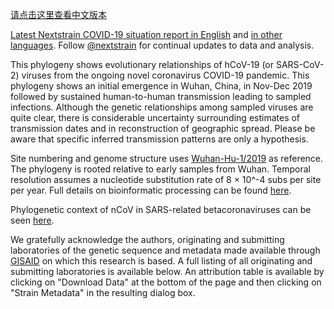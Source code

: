 [请点击这里查看中文版本](/ncov/zh)

[Latest Nextstrain COVID-19 situation report in English](https://nextstrain.org/narratives/ncov/sit-rep/2020-03-13) and [in other languages](https://nextstrain.org/narratives/ncov/sit-rep/). Follow [@nextstrain](https://twitter.com/nextstrain) for continual updates to data and analysis.

This phylogeny shows evolutionary relationships of hCoV-19 (or SARS-CoV-2) viruses from the ongoing novel coronavirus COVID-19 pandemic. This phylogeny shows an initial emergence in Wuhan, China, in Nov-Dec 2019 followed by sustained human-to-human transmission leading to sampled infections. Although the genetic relationships among sampled viruses are quite clear, there is considerable uncertainty surrounding estimates of transmission dates and in reconstruction of geographic spread. Please be aware that specific inferred transmission patterns are only a hypothesis.

Site numbering and genome structure uses [Wuhan-Hu-1/2019](https://www.ncbi.nlm.nih.gov/nuccore/MN908947) as reference. The phylogeny is rooted relative to early samples from Wuhan. Temporal resolution assumes a nucleotide substitution rate of 8 &times; 10^-4 subs per site per year. Full details on bioinformatic processing can be found [here](https://github.com/nextstrain/ncov).

Phylogenetic context of nCoV in SARS-related betacoronaviruses can be seen [here](https://nextstrain.org/groups/blab/sars-like-cov).

We gratefully acknowledge the authors, originating and submitting laboratories of the genetic sequence and metadata made available through [GISAID](https://gisaid.org) on which this research is based. A full listing of all originating and submitting laboratories is available below. An attribution table is available by clicking on "Download Data" at the bottom of the page and then clicking on "Strain Metadata" in the resulting dialog box.
